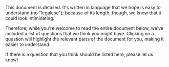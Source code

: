 This document is detailed. It's written in language that we hope is easy to understand (no "legalese"); because of its length, though, we know that it could look intimidating.

Therefore, while you're welcome to read the entire document below, we've included a list of questions that we think you might have. Clicking on a question will highlight the relevant parts of the document for you, making it easier to understand.

If there is a question that you think should be listed here, please let us know!
